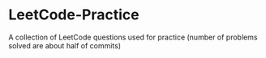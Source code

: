 # LeetCode-Practice
A collection of LeetCode questions used for practice (number of problems solved are about half of commits)
